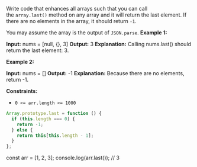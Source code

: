 Write code that enhances all arrays such that you can call the `array.last()` method on any array and it will return the last element. If there are no elements in the array, it should return `-1`.

You may assume the array is the output of `JSON.parse`.
**Example 1:**

**Input:** nums = [null, {}, 3]
**Output:** 3
**Explanation:** Calling nums.last() should return the last element: 3.

**Example 2:**

**Input:** nums = []
**Output:** -1
**Explanation:** Because there are no elements, return -1.

**Constraints:**

- `0 <= arr.length <= 1000`
```js
Array.prototype.last = function () {
  if (this.length === 0) {
    return -1;
  } else {
    return this[this.length - 1];
  }
};

```

const arr = [1, 2, 3];
console.log(arr.last()); // 3